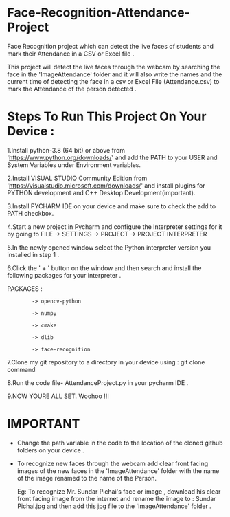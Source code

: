 # Face-Recognition-Attendance-Project

Face Recognition project which can detect the live faces of students and mark their Attendance in a CSV or Excel file .

This project will detect the live faces through the webcam by searching the face in the 'ImageAttendance' folder and it will also write the names and the current time of detecting the face in a csv or Excel File (Attendance.csv) to mark the Attendance of the person detected .



# Steps To Run This Project On Your Device : #

1.Install python-3.8 (64 bit) or above from 'https://www.python.org/downloads/' and add the PATH to your USER and System Variables under Environment variables. 

2.Install VISUAL STUDIO Community Edition  from 'https://visualstudio.microsoft.com/downloads/' and install plugins for PYTHON development and C++ Desktop Development(important).

3.Install PYCHARM IDE on your device and make sure to check the add to PATH checkbox.

4.Start a new project in Pycharm and configure the Interpreter settings for it by going to FILE  -> SETTINGS -> PROJECT -> PROJECT INTERPRETER 

5.In the newly opened window select the Python interpreter version you installed in step 1 .

6.Click the ' + ' button on the window and then search and install the following packages for your interpreter .

PACKAGES : 

            -> opencv-python

            -> numpy
            
            -> cmake
            
            -> dlib
            
            -> face-recognition
            
            
7.Clone my git repository to a directory in your device using : git clone command 

8.Run the code file- AttendanceProject.py in your pycharm IDE .

9.NOW YOURE ALL SET. Woohoo !!!

# IMPORTANT #

- Change the path variable in the code to the location of the cloned github folders on your device .


- To recognize new faces through the webcam add clear front facing images of the new faces in the 'ImageAttendance' folder with the name of the image renamed to the name of the Person.

    Eg: To recognize Mr. Sundar Pichai's face or image , download his clear front facing image from the internet and rename the image to : Sundar Pichai.jpg and then add this jpg           file to the 'ImageAttendance' folder .






